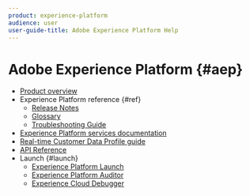 ```yaml
---
product: experience-platform
audience: user
user-guide-title: Adobe Experience Platform Help
---
```


# Adobe Experience Platform {#aep}

* [Product overview](https://www.adobe.io/apis/experienceplatform/home/overview.html)
* Experience Platform reference {#ref}
  * [Release Notes](https://www.adobe.io/apis/experienceplatform/home/services/release-notes.html#!end-user/markdown/release-notes/release-notes.md)
  * [Glossary](https://www.adobe.io/apis/experienceplatform/home/services/acp-glossary.html)
  * [Troubleshooting Guide](https://www.adobe.io/apis/experienceplatform/home/services/troubleshooting.html)
* [Experience Platform services documentation](https://www.adobe.io/apis/experienceplatform/home/services.html)
* [Real-time Customer Data Profile guide](https://docs.adobe.com/content/help/en/experience-platform/rtcdp/overview.html)
* [API Reference](https://www.adobe.io/apis/experienceplatform/home/api-reference.html)
* Launch {#launch}
  * [Experience Platform Launch](https://docs.adobe.com/content/help/en/launch/using/overview.html)
  * [Experience Platform Auditor](https://docs.adobe.com/content/help/en/auditor/using/overview.html)
  * [Experience Cloud Debugger](https://docs.adobe.com/content/help/en/debugger/using/experience-cloud-debugger.html)